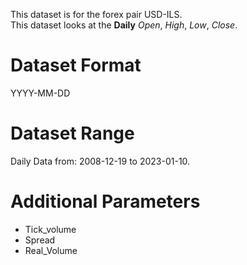 This dataset is for the forex pair USD-ILS.    
This dataset looks at the **Daily** _Open_, _High_, _Low_, _Close_.   

# Dataset Format  

YYYY-MM-DD    

# Dataset Range    

Daily Data from: 2008-12-19 to 2023-01-10.    

# Additional Parameters    

* Tick_volume    
* Spread    
* Real_Volume    
 